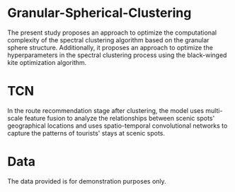 # Granular-Spherical-Clustering
The present study proposes an approach to optimize the computational complexity of the spectral clustering algorithm based on the granular sphere structure. Additionally, it proposes an approach to optimize the hyperparameters in the spectral clustering process using the black-winged kite optimization algorithm.
# TCN
In the route recommendation stage after clustering, the model uses multi-scale feature fusion to analyze the relationships between scenic spots' geographical locations and uses spatio-temporal convolutional networks to capture the patterns of tourists' stays at scenic spots.
# Data
The data provided is for demonstration purposes only.
